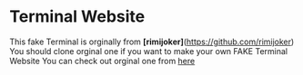 # Terminal Website

This fake Terminal is orginally from **[rimijoker]**(https://github.com/rimijoker)
You should clone orginal one if you want to make your own FAKE Terminal Website
You can check out orginal one from [here](https://github.com/rimijoker/Fake_Terminal_Resume_Website)


